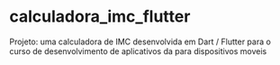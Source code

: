 # calculadora_imc_flutter
Projeto: uma calculadora de IMC desenvolvida em Dart / Flutter para o curso de desenvolvimento de aplicativos da para dispositivos moveis
